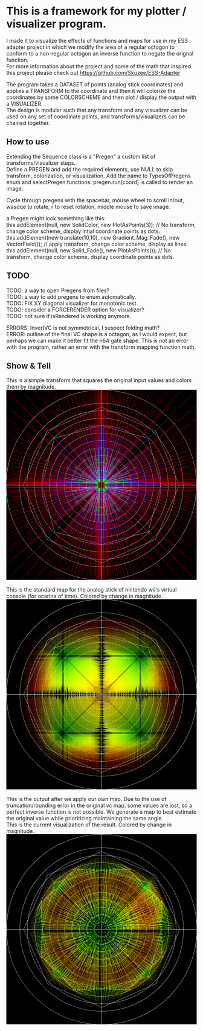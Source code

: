 # This is a framework for my plotter / visualizer program.  
  
I made it to visualize the effects of functions and maps for use in my ESS adapter project in which we modify the area of a regular octogon to conform to a non-regular octogon an inverse function to negate the orignal function.  
For more information about the project and some of the math that inspired this project please check out https://github.com/Skuzee/ESS-Adapter  
  
The program takes a DATASET of points (analog stick coordinates) and applies a TRANSFORM to the coordinate and then it will colorize the coordinates by some COLORSCHEME and then plot / display the output with a VISUALIZER.  
The design is modular such that any transform and any visualizer can be used on any set of coordinate points, and transforms/visualizers can be chained together.  


## How to use
Extending the Sequence class is a "Pregen" a custom list of transforms/visualizer steps.  
Define a PREGEN and add the required elements, use NULL to skip transform, colorization, or visualization. Add the name to TypesOfPregens enum and selectPregen functions. pregen.run(coord) is called to render an image.  
  
Cycle through pregens with the spacebar, mouse wheel to scroll in/out, wasdqe to rotate, r to reset rotation, middle mouse to save image.  
  
a Pregen might look something like this:  
this.addElement(null, new SolidColor, new PlotAsPoints(3)); // No transform, change color scheme, display intial coordinate points as dots.  
this.addElement(new translate(10,10), new Gradient_Mag_Fade(), new VectorField());  // apply transform, change color scheme, display as lines.  
this.addElement(null,         new Solid_Fade(),    new PlotAsPoints()); // No transform, change color scheme, display coordinate points as dots.  
  
  
## TODO
TODO: a way to open Pregens from files?  
TODO: a way to add pregens to enum automatically.  
TODO: FIX XY diagonal visualizer for monotonic test.  
TODO: consider a FORCERENDER option for visualizer?  
TODO: not sure if isRendered is working anymore.  
  
ERRORS: InvertVC is not symmetrical, I suspect folding math?  
ERROR: outline of the final VC shape is a octagon, as I would expect, but perhaps we can make it better fit the n64 gate shape.  This is not an error with the program, rather an error with the transform mapping function math.  
  
  
## Show & Tell  
This is a simple transform that squares the original input values and colors them by magnitude.  
<img src="/DataSet_Transform_ColorScheme_Visualizer/images/x_squared_colored_magnitude.png" width="800" />  
  
  
This is the standard map for the analog stick of nintendo wii's virtual console (for ocarina of time).  Colored by change in magnitude.    
<img src="/DataSet_Transform_ColorScheme_Visualizer/images/VC map function.png" width="800" />  
  
  
This is the output after we apply our own map. Due to the use of truncation/rounding error in the original vc map, some values are lost, so a perfect inverse function is not possible. We generate a map to best estimate the original value while prioritizing maintaining the same angle.  
This is the current visualization of the result. Colored by change in magnitude.  
<img src="/DataSet_Transform_ColorScheme_Visualizer/images/invertVC.png" width="800" />  
